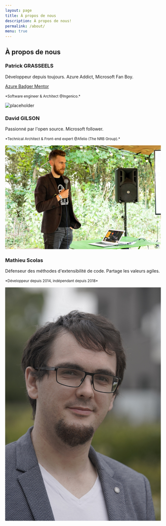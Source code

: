 ```yaml
---
layout: page
title: À propos de nous
description: À propos de nous!
permalink: /about/
menu: true  
---
```


## À propos de nous

### Patrick GRASSEELS

Développeur depuis toujours.
Azure Addict, Microsoft Fan Boy.

[Azure Badger Mentor](https://enjinx.io/eth/asset/63151533)

<small>
*Software engineer & Architect @Ingenico.*
</small>

![placeholder](https://res.cloudinary.com/wetry/image/upload/v1567254611/wetry/about/48370796_10156575078393801_7019006602195763200_o_czvg64.jpg "Patrick GRASSEELS")

### David GILSON

Passionné par l'open source.
Microsoft follower.

<small>
*Technical Architect & Front-end expert @Afelio (The NRB Group).*
</small>

![placeholder](/assets/img/gilsdav.jpg "David GILSON")

### Mathieu Scolas

Défenseur des méthodes d'extensibilité de code.
Partage les valeurs agiles.

<small>
    *Développeur depuis 2014, indépendant depuis 2018*
</small>

![placeholder](/assets/img/craftlab-it/profil-small.jpg "Mathieu Scolas")

